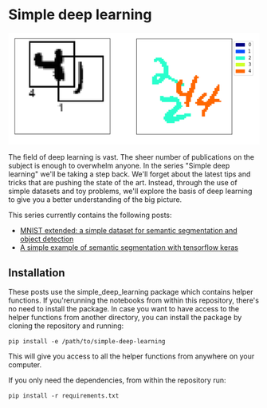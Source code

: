 # Simple deep learning

![png](./resources/featured_image.png)

The field of deep learning is vast. The sheer number of publications on the subject is enough to overwhelm anyone. In the series "Simple deep learning" we'll be taking a step back. We'll forget about the latest tips and tricks that are pushing the state of the art. Instead, through the use of simple datasets and toy problems, we'll explore the basis of deep learning to give you a better understanding of the big picture.

This series currently contains the following posts:
- [MNIST extended: a simple dataset for semantic segmentation and object detection](./mnist_extended.ipynb)
- [A simple example of semantic segmentation with tensorflow keras](./semantic_segmentation.ipynb)

## Installation
These posts use the simple_deep_learning package which contains helper functions. If you'rerunning the notebooks from within this repository, there's no need to install the package. In case you want to have access to the helper functions from another directory, you can install the package by cloning the repository and running:

```
pip install -e /path/to/simple-deep-learning
```
This will give you access to all the helper functions from anywhere on your computer.

If you only need the dependencies, from within the repository run:
```
pip install -r requirements.txt
```


